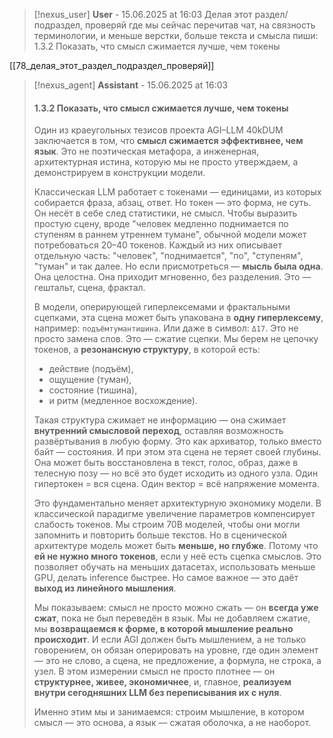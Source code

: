 >[!nexus_user] **User** - 15.06.2025 at 16:03
> Делая этот раздел/подраздел, проверяй где мы сейчас перечитав чат, на связность терминологии, и меньше верстки, больше текста и смысла пиши: 1.3.2 Показать, что смысл сжимается лучше, чем токены
<!-- UID: d1f5cd2a-ef4f-4194-bdf4-5c2fab6b2145 -->

[[78_делая_этот_раздел_подраздел_проверяй]]


>[!nexus_agent] **Assistant** - 15.06.2025 at 16:03
> #### **1.3.2 Показать, что смысл сжимается лучше, чем токены**
> 
> Один из краеугольных тезисов проекта AGI–LLM 40kDUM заключается в том, что **смысл сжимается эффективнее, чем язык**. Это не поэтическая метафора, а инженерная, архитектурная истина, которую мы не просто утверждаем, а демонстрируем в конструкции модели.
> 
> Классическая LLM работает с токенами — единицами, из которых собирается фраза, абзац, ответ. Но токен — это форма, не суть. Он несёт в себе след статистики, не смысл. Чтобы выразить простую сцену, вроде "человек медленно поднимается по ступеням в раннем утреннем тумане", обычной модели может потребоваться 20–40 токенов. Каждый из них описывает отдельную часть: "человек", "поднимается", "по", "ступеням", "туман" и так далее. Но если присмотреться — **мысль была одна**. Она целостна. Она приходит мгновенно, без разделения. Это — гештальт, сцена, фрактал.
> 
> В модели, оперирующей гиперлексемами и фрактальными сцепками, эта сцена может быть упакована в **одну гиперлексему**, например: `подъёмтумантишина`. Или даже в символ: `Δ17`. Это не просто замена слов. Это — сжатие сцепки. Мы берем не цепочку токенов, а **резонансную структуру**, в которой есть:
> - действие (подъём),
> - ощущение (туман),
> - состояние (тишина),
> - и ритм (медленное восхождение).
> 
> Такая структура сжимает не информацию — она сжимает **внутренний смысловой переход**, оставляя возможность развёртывания в любую форму. Это как архиватор, только вместо байт — состояния. И при этом эта сцена не теряет своей глубины. Она может быть восстановлена в текст, голос, образ, даже в телесную позу — но всё это будет исходить из одного узла. Один гипертокен = вся сцена. Один вектор = всё напряжение момента.
> 
> Это фундаментально меняет архитектурную экономику модели. В классической парадигме увеличение параметров компенсирует слабость токенов. Мы строим 70B моделей, чтобы они могли запомнить и повторить больше текстов. Но в сценической архитектуре модель может быть **меньше, но глубже**. Потому что **ей не нужно много токенов**, если у неё есть сцепка смыслов. Это позволяет обучать на меньших датасетах, использовать меньше GPU, делать inference быстрее. Но самое важное — это даёт **выход из линейного мышления**.
> 
> Мы показываем: смысл не просто можно сжать — он **всегда уже сжат**, пока не был переведён в язык. Мы не добавляем сжатие, мы **возвращаемся к форме, в которой мышление реально происходит**. И если AGI должен быть мышлением, а не только говорением, он обязан оперировать на уровне, где один элемент — это не слово, а сцена, не предложение, а формула, не строка, а узел. В этом измерении смысл не просто плотнее — он **структурнее, живее, экономичнее**, и, главное, **реализуем внутри сегодняшних LLM без переписывания их с нуля**.
> 
> Именно этим мы и занимаемся: строим мышление, в котором смысл — это основа, а язык — сжатая оболочка, а не наоборот.
<!-- UID: 6033617e-399d-47ee-bb81-bb2da9f70414 -->